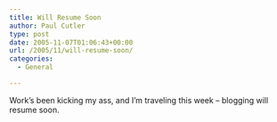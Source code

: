 ```yaml
---
title: Will Resume Soon
author: Paul Cutler
type: post
date: 2005-11-07T01:06:43+00:00
url: /2005/11/will-resume-soon/
categories:
  - General

---
```

Work&#8217;s been kicking my ass, and I&#8217;m traveling this week &#8211; blogging will resume soon.